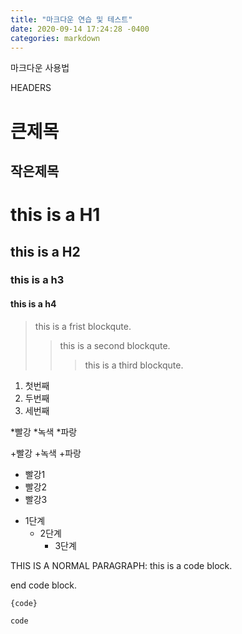 ```yaml
---
title: "마크다운 연습 및 테스트"
date: 2020-09-14 17:24:28 -0400
categories: markdown
---
```



마크다운 사용법

HEADERS

큰제목
======

작은제목
-------

# this is a H1
## this is a H2
### this is a h3
#### this is a h4

> this is a frist blockqute.
>  > this is a second blockqute.
>  >  > this is a third blockqute.

1. 첫번째
2. 두번째
3. 세번째

*빨강
  *녹색
    *파랑
    
+빨강
  +녹색
    +파랑
    
+ 빨강1
+ 빨강2
+ 빨강3

- 1단계
  + 2단계
    * 3단계
    
    
THIS IS A NORMAL PARAGRAPH:
  this is a code block.
 
end code block.

<pre><code>{code}</code></pre>

```
code
```
    
 
